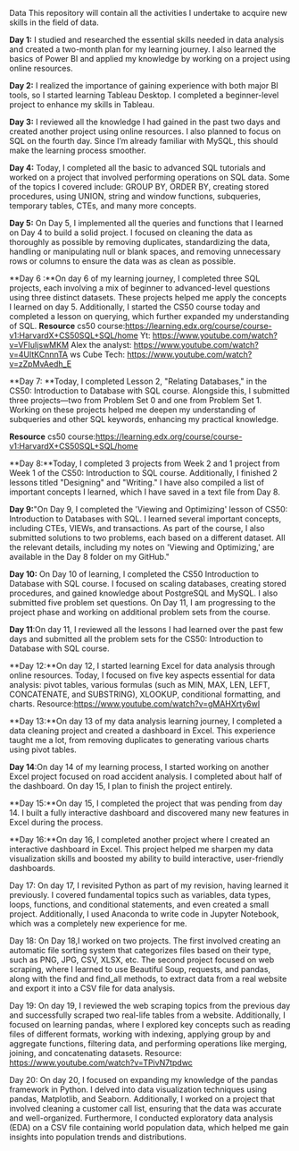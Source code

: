 Data
This repository will contain all the activities I undertake to acquire new skills in the field of data.

**Day 1:** I studied and researched the essential skills needed in data analysis and created a two-month plan for my learning journey. I also learned the basics of Power BI and applied my knowledge by working on a project using online resources.

**Day 2:** I realized the importance of gaining experience with both major BI tools, so I started learning Tableau Desktop. I completed a beginner-level project to enhance my skills in Tableau.

**Day 3:** I reviewed all the knowledge I had gained in the past two days and created another project using online resources. I also planned to focus on SQL on the fourth day. Since I’m already familiar with MySQL, this should make the learning process smoother.

**Day 4:** Today, I completed all the basic to advanced SQL tutorials and worked on a project that involved performing operations on SQL data. Some of the topics I covered include: GROUP BY, ORDER BY, creating stored procedures, using UNION, string and window functions, subqueries, temporary tables, CTEs, and many more concepts.

**Day 5:**  On Day 5, I implemented all the queries and functions that I learned on Day 4 to build a solid project. I focused on cleaning the data as thoroughly as possible by removing duplicates, standardizing the data, handling or manipulating null or blank spaces, and removing unnecessary rows or columns to ensure the data was as clean as possible.

**Day 6 :**On day 6 of my learning journey, I completed three SQL projects, each involving a mix of beginner to advanced-level questions using three distinct datasets. These projects helped me apply the concepts I learned on day 5. Additionally, I started the CS50 course today and completed a lesson on querying, which further expanded my understanding of SQL. 
**Resource**
cs50 course:https://learning.edx.org/course/course-v1:HarvardX+CS50SQL+SQL/home
Yt: https://www.youtube.com/watch?v=VFIuIjswMKM
Alex the analyst: https://www.youtube.com/watch?v=4UltKCnnnTA
ws Cube Tech: https://www.youtube.com/watch?v=zZpMvAedh_E

**Day 7: **Today, I completed Lesson 2, "Relating Databases," in the CS50: Introduction to Database with SQL course. Alongside this, I submitted three projects—two from Problem Set 0 and one from Problem Set 1. Working on these projects helped me deepen my understanding of subqueries and other SQL keywords, enhancing my practical knowledge.

**Resource**
cs50 course:https://learning.edx.org/course/course-v1:HarvardX+CS50SQL+SQL/home

**Day 8:**Today, I completed 3 projects from Week 2 and 1 project from Week 1 of the CS50: Introduction to SQL course. Additionally, I finished 2 lessons titled "Designing" and "Writing." I have also compiled a list of important concepts I learned, which I have saved in a text file from Day 8.

**Day 9:**"On Day 9, I completed the 'Viewing and Optimizing' lesson of CS50: Introduction to Databases with SQL. I learned several important concepts, including CTEs, VIEWs, and transactions. As part of the course, I also submitted solutions to two problems, each based on a different dataset. All the relevant details, including my notes on 'Viewing and Optimizing,' are available in the Day 8 folder on my GitHub."

**Day 10:** On Day 10 of learning, I completed the CS50 Introduction to Database with SQL course. I focused on scaling databases, creating stored procedures, and gained knowledge about PostgreSQL and MySQL. I also submitted five problem set questions. On Day 11, I am progressing to the project phase and working on additional problem sets from the course.

**Day 11**:On day 11, I reviewed all the lessons I had learned over the past few days and submitted all the problem sets for the CS50: Introduction to Database with SQL course.

**Day 12:**On day 12, I started learning Excel for data analysis through online resources. Today, I focused on five key aspects essential for data analysis: pivot tables, various formulas (such as MIN, MAX, LEN, LEFT, CONCATENATE, and SUBSTRING), XLOOKUP, conditional formatting, and charts.
      Resource:https://www.youtube.com/watch?v=gMAHXrty6wI

**Day 13:**On day 13 of my data analysis learning journey, I completed a data cleaning project and created a dashboard in Excel. This experience taught me a lot, from removing duplicates to generating various charts using pivot tables.

**Day 14**:On day 14 of my learning process, I started working on another Excel project focused on road accident analysis. I completed about half of the dashboard. On day 15, I plan to finish the project entirely.

**Day 15:**On day 15, I completed the project that was pending from day 14. I built a fully interactive dashboard and discovered many new features in Excel during the process.

**Day 16:**On day 16, I completed another project where I created an interactive dashboard in Excel. This project helped me sharpen my data visualization skills and boosted my ability to build interactive, user-friendly dashboards.

Day 17: On day 17, I revisited Python as part of my revision, having learned it previously. I covered fundamental topics such as variables, data types, loops, functions, and conditional statements, and even created a small project. Additionally, I used Anaconda to write code in Jupyter Notebook, which was a completely new experience for me.

Day 18: On Day 18,I worked on two projects. The first involved creating an automatic file sorting system that categorizes files based on their type, such as PNG, JPG, CSV, XLSX, etc. The second project focused on web scraping, where I learned to use Beautiful Soup, requests, and pandas, along with the find and find_all methods, to extract data from a real website and export it into a CSV file for data analysis.

Day 19: On day 19, I reviewed the web scraping topics from the previous day and successfully scraped two real-life tables from a website. Additionally, I focused on learning pandas, where I explored key concepts such as reading files of different formats, working with indexing, applying group by and aggregate functions, filtering data, and performing operations like merging, joining, and concatenating datasets.
Resource: https://www.youtube.com/watch?v=TPivN7tpdwc

Day 20: On day 20, I focused on expanding my knowledge of the pandas framework in Python. I delved into data visualization techniques using pandas, Matplotlib, and Seaborn. Additionally, I worked on a project that involved cleaning a customer call list, ensuring that the data was accurate and well-organized. Furthermore, I conducted exploratory data analysis (EDA) on a CSV file containing world population data, which helped me gain insights into population trends and distributions.